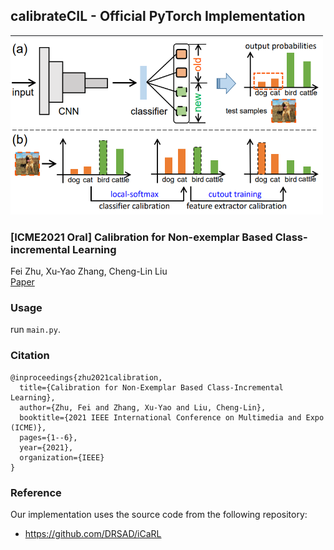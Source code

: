 ## calibrateCIL - Official PyTorch Implementation
<img src="./motivation.png" width="500">

### [ICME2021 Oral] Calibration for Non-exemplar Based Class-incremental Learning
Fei Zhu, Xu-Yao Zhang, Cheng-Lin Liu<br>
[Paper](https://ieeexplore.ieee.org/abstract/document/9428409)

### Usage 
run `main.py`.

### Citation 
```
@inproceedings{zhu2021calibration,
  title={Calibration for Non-Exemplar Based Class-Incremental Learning},
  author={Zhu, Fei and Zhang, Xu-Yao and Liu, Cheng-Lin},
  booktitle={2021 IEEE International Conference on Multimedia and Expo (ICME)},
  pages={1--6},
  year={2021},
  organization={IEEE}
}
```

### Reference
Our implementation uses the source code from the following repository:
* <https://github.com/DRSAD/iCaRL>
